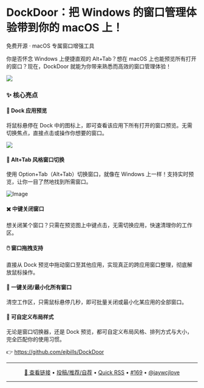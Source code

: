 DockDoor：把 Windows 的窗口管理体验带到你的 macOS 上！
===

免费开源 · macOS 专属窗口增强工具

你是否怀念 Windows 上便捷直观的 Alt+Tab？想在 macOS 上也能预览所有打开的窗口？现在，DockDoor 就能为你带来熟悉而高效的窗口管理体验！

<img src="https://github.com/user-attachments/assets/a0b060d5-bfb0-4aaa-a7c3-80a8ad47f5ba" />

### ✨ 核心亮点

#### 🔲 Dock 应用预览

将鼠标悬停在 Dock 中的图标上，即可查看该应用下所有打开的窗口预览。无需切换焦点，直接点击或操作你想要的窗口。

![](https://github.com/user-attachments/assets/cd92afe0-521a-4d7d-be34-c5dfdf788494)

#### 🔄 Alt+Tab 风格窗口切换

使用 Option+Tab（Alt+Tab）切换窗口，就像在 Windows 上一样！支持实时预览，让你一目了然地找到所需窗口。

![Image](https://github.com/user-attachments/assets/e33a2a7c-de47-40d6-b49d-576b440ff89d)

#### ✖️ 中键关闭窗口

想关闭某个窗口？只需在预览图上中键点击，无需切换应用，快速清理你的工作区。

####  🖱️ 窗口拖拽支持

直接从 Dock 预览中拖动窗口至其他应用，实现真正的跨应用窗口整理，彻底解放鼠标操作。

####  🧹 一键关闭/最小化所有窗口

清空工作区，只需鼠标悬停几秒，即可批量关闭或最小化某应用的全部窗口。

####  🧩 可自定义布局样式

无论是窗口切换器，还是 Dock 预览，都可自定义布局风格、排列方式与大小，完全匹配你的使用习惯。

👉 https://github.com/ejbills/DockDoor

---

<p align="center">
<a href="https://github.com/ejbills/DockDoor" target="_blank">🔗 查看链接</a> • 
<a href="https://github.com/jaywcjlove/quick-rss/issues/new/choose" target="_blank">投稿/推荐/自荐</a> • 
<a href="https://wangchujiang.com/quick-rss/feeds/index.html" target="_blank">Quick RSS</a> • 
<a href="https://github.com/jaywcjlove/quick-rss/issues/169" target="_blank">#169</a> • 
<a href="https://github.com/jaywcjlove" target="_blank">@jaywcjlove</a>
</p>

---
    